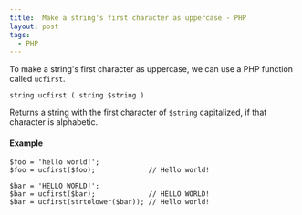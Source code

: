 ```yaml
---
title:  Make a string's first character as uppercase - PHP
layout: post
tags:
  - PHP
---
```


To make a string's first character as uppercase, we can use a PHP function called `ucfirst`.

	string ucfirst ( string $string )

Returns a string with the first character of `$string` capitalized, if that character is alphabetic.

####  Example

	$foo = 'hello world!';
	$foo = ucfirst($foo);             // Hello world!

	$bar = 'HELLO WORLD!';
	$bar = ucfirst($bar);             // HELLO WORLD!
	$bar = ucfirst(strtolower($bar)); // Hello world!
